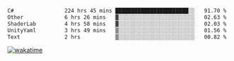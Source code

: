 <!--START_SECTION:waka-->

```txt
C#                224 hrs 45 mins ███████████████████████░░   91.70 %
Other             6 hrs 26 mins   ▓░░░░░░░░░░░░░░░░░░░░░░░░   02.63 %
ShaderLab         4 hrs 58 mins   ▓░░░░░░░░░░░░░░░░░░░░░░░░   02.03 %
UnityYaml         3 hrs 49 mins   ▒░░░░░░░░░░░░░░░░░░░░░░░░   01.56 %
Text              2 hrs           ▒░░░░░░░░░░░░░░░░░░░░░░░░   00.82 %
```

<!--END_SECTION:waka-->
[![wakatime](https://wakatime.com/badge/user/6c2f442e-41b4-42e3-bc06-d5d8203ad1da.svg)](https://wakatime.com/@6c2f442e-41b4-42e3-bc06-d5d8203ad1da)
